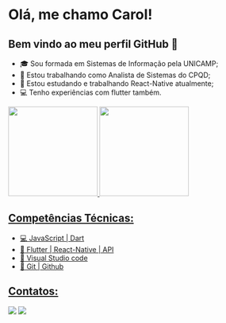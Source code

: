 # Olá, me chamo Carol! 
## Bem vindo ao meu perfil GitHub 👋

- 🎓 Sou formada em Sistemas de Informação pela UNICAMP;
- 💼 Estou trabalhando como Analista de Sistemas do CPQD;
- 🔭 Estou estudando e trabalhando React-Native atualmente;
- 💻 Tenho experiências com flutter também.


<div>
<a href="https://github.com/CarolineLCa">
<img height="180em" src="https://github-readme-stats.vercel.app/api/top-langs/?username=CarolineLCa&layout=compact&langs_count=7&theme=dracula"/>
<img height="180em" src="https://github-readme-stats.vercel.app/api?username=CarolineLCa-aqui&show_icons=true&theme=dracula&include_all_commits=true&count_private=true"/>
</div>


## Competências Técnicas:
  
- 💻   JavaScript | Dart 
- 📜   Flutter | React-Native | API
- 🎨   Visual Studio code
- 🔧   Git | Github



## Contatos:
<div>
<a href = "mailto:ccalheirani@gmail.com"><img src="https://img.shields.io/badge/Gmail-D14836?style=for-the-badge&logo=gmail&logoColor=white" target="_blank"></a>
<a href="https://www.linkedin.com/in/carolinecalheirani" target="_blank"><img src="https://img.shields.io/badge/-LinkedIn-%230077B5?style=for-the-badge&logo=linkedin&logoColor=white" target="_blank"></a>   
</div>
